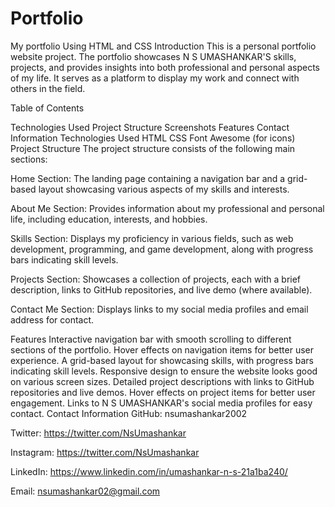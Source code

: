 # Portfolio
My portfolio Using HTML and CSS
Introduction
This is a personal portfolio website project. The portfolio showcases N S UMASHANKAR'S skills, projects, and provides insights into both professional and personal aspects of my life. It serves as a platform to display my work and connect with others in the field.

Table of Contents


Technologies Used
Project Structure
Screenshots
Features
Contact Information
Technologies Used
HTML
CSS
Font Awesome (for icons)
Project Structure
The project structure consists of the following main sections:

Home Section: The landing page containing a navigation bar and a grid-based layout showcasing various aspects of my skills and interests.

About Me Section: Provides information about my professional and personal life, including education, interests, and hobbies.

Skills Section: Displays my proficiency in various fields, such as web development, programming, and game development, along with progress bars indicating skill levels.

Projects Section: Showcases a collection of projects, each with a brief description, links to GitHub repositories, and live demo (where available).

Contact Me Section: Displays links to my social media profiles and email address for contact.

   

Features
Interactive navigation bar with smooth scrolling to different sections of the portfolio.
Hover effects on navigation items for better user experience.
A grid-based layout for showcasing skills, with progress bars indicating skill levels.
Responsive design to ensure the website looks good on various screen sizes.
Detailed project descriptions with links to GitHub repositories and live demos.
Hover effects on project items for better user engagement.
Links to N S UMASHANKAR's social media profiles for easy contact.
Contact Information
GitHub: nsumashankar2002

Twitter: https://twitter.com/NsUmashankar

Instagram: https://twitter.com/NsUmashankar

LinkedIn: https://www.linkedin.com/in/umashankar-n-s-21a1ba240/

Email: nsumashankar02@gmail.com
